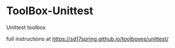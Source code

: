 # ToolBox-Unittest
Unittest toolbox

full instructions at https://sd17spring.github.io/toolboxes/unittest/
